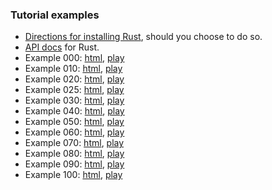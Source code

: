 ### Tutorial examples

- [Directions for installing Rust][d], should you choose to do so.
- [API docs][api] for Rust.
- Example 000: [html][html0], [play][play0]
- Example 010: [html][html10], [play][play10]
- Example 020: [html][html20], [play][play20]
- Example 025: [html][html25], [play][play25]
- Example 030: [html][html30], [play][play30]
- Example 040: [html][html40], [play][play40]
- Example 050: [html][html50], [play][play50]
- Example 060: [html][html60], [play][play60]
- Example 070: [html][html70], [play][play70]
- Example 080: [html][html80], [play][play80]
- Example 090: [html][html90], [play][play90]
- Example 100: [html][html100], [play][play100]

[html0]: example000.rs.html
[html10]: example010.rs.html
[html20]: example020.rs.html
[html25]: example025.rs.html
[html30]: example030.rs.html
[html40]: example040.rs.html
[html50]: example050.rs.html
[html60]: example060.rs.html
[html70]: example070.rs.html
[html80]: example080.rs.html
[html90]: example090.rs.html
[html100]: example100.rs.html
[play0]: http://play.rust-lang.org/?code=%0A%0A%2F%2F%20...%20and%20many%20people%20prefer%20end-of-line%20terminated%20style.%0A%2F%2F%20Like%20C%2B%2B%2C%20we%20offer%20both.%20%20%28Though%20Rust%27s%20%20can%20nest.%29%0A%20%20%20%20%20%20%20%20%20%20%20%20%20%20%20%20%20%20%20%20%20%20%20%20%20%20%20%20%20%20%20%20%20%20%20%20%20%20%20%20%20%20%20%20%20%20%20%20%20%20%20%20%20%20%20%20%20%20%20%20%0A%0A%2F%2F%20%20%20The%20style%20is%20%2Asolely%2A%20for%20expository%20purposes%20for%20today%20%20%5E%0A%2F%2F%20%20I%20have%20never%20seen%20any%20production%20code%20that%20actually%20puts%20%20%7C%0A%2F%2F%20%20%20%20%20%20%20%20%20%20%20%20%20%20%20%20%20%20%20stars%20on%20the%20right-hand-side%20like%20this%20~~%5E%0A%0A%2F%2F%20A%20quick%20word%20of%20warning%3A%20some%20comment%20forms%20are%20special.%0A%2F%2F%20Namely%20%60%2F%2F%2F%60%2C%20%60%2F%2F%21%60%2C%20%60%60%2C%20and%20%60%60%3B%20they%20turn%0A%2F%2F%20into%20documentation%20blocks%20that%20try%20to%20attach%20themselves%0A%2F%2F%20to%20some%20piece%20of%20code.%20%20We%20won%27t%20be%20using%20these%20today.%0A%0A%2F%2F%20Anyway%2C%20on%20with%20the%20show%21%0A
[play10]: http://play.rust-lang.org/?code=%2F%2F%20Theme%3A%20Rust%20basics.%0A%0Apub%20fn%20main%28%29%20%7B%0A%20%20%20%20let%20mut%20vec%3A%20Vec%3Cint%3E%20%3D%20Vec%3A%3Anew%28%29%3B%20%20%20%20%20%20%20%0A%0A%20%20%20%20%0A%0A%20%20%20%20vec.push%2822%29%3B%0A%20%20%20%20vec.push%2844%29%3B%0A%20%20%20%20vec.push%2866%29%3B%0A%0A%20%20%20%20println%21%28%22Vector%20has%20length%20%60%7B%7D%60%20and%20contents%20%60%7B%7D%60%22%2C%20vec.len%28%29%2C%20vec%29%3B%20%0A%0A%20%20%20%20let%20string%20%3D%20format%21%28%22Vector%20has%20length%20%60%7B%7D%60%20and%20contents%20%60%7B%7D%60%22%2C%20vec.len%28%29%2C%20vec%29%3B%0A%20%20%20%20println%21%28%22%7B%7D%22%2C%20string%29%3B%0A%0A%7D%20%2F%2F%20%3C--%20Here%2C%20%60vec%60%20goes%20out%20of%20scope%2C%20destructor%20will%20run%20and%20it%20will%20be%20freed.%0A%0A%2F%2F%20Exercise%20%231%3A%20Remove%20the%20type%20annotation.%20What%20happens%3F%20How%20can%20we%20fix%20it%3F%0A
[play20]: http://play.rust-lang.org/?code=%2F%2F%20Theme%3A%20Ownership.%0A%0Apub%20fn%20main%28%29%20%7B%0A%20%20%20%20let%20vec%20%3D%20vec%21%5B22%2C%2044%2C%2066%5D%3B%20%0A%0A%20%20%20%20let%20sum%20%3D%20sum%28vec%29%3B%20%20%20%20%20%20%20%20%20%0A%0A%20%20%20%20println%21%28%22The%20sum%20of%20the%20vector%20is%20%60%7B%7D%60%22%2C%20sum%29%3B%0A%7D%0A%0A%2F%2F%20Function%20declarations%3A%0A%0Afn%20sum%28v%3A%20Vec%3Cint%3E%29%20-%3E%20int%20%7B%20%20%20%20%20%20%20%20%20%20%20%20%20%20%20%20%20%20%20%20%20%20%20%20%0A%0A%20%20%20%20let%20%28mut%20i%2C%20c%2C%20mut%20sum%29%20%3D%20%280%2C%20v.len%28%29%2C%200%29%3B%20%0A%0A%20%20%20%20while%20i%20%3C%20c%20%7B%20%20%20%20%20%20%20%20%20%20%20%0A%0A%20%20%20%20%20%20%20%20sum%20%2B%3D%20v%5Bi%5D%3B%0A%20%20%20%20%7D%0A%0A%20%20%20%20sum%20%20%20%20%20%20%20%20%20%20%20%20%20%20%20%20%20%20%20%20%20%20%0A%7D%0A%0A%2F%2F%20Exercise%20%231%3A%20Find%20and%20fix%20the%20bug.%0A%0A%2F%2F%20Exercise%20%232%3A%20Modify%20the%20%60main%60%20function%20to%20print%20both%20the%20vector%0A%2F%2F%20contents%20and%20its%20sum%20%28e.g.%2C%20%22The%20sum%20of%20%60%5B22%2C%2044%2C%2066%5D%60%20is%0A%2F%2F%20%60132%60%22%29.%20Why%20doesn%27t%20it%20compile%3F%20How%20can%20we%20modify%20%60sum%60%20to%20make%0A%2F%2F%20this%20work%3F%0A%0A%2F%2F%20Exercise%20%233%3A%20Modify%20%60sum%60%20to%20compute%20the%20prefix%20sum%20instead%20and%0A%2F%2F%20print%20the%20result.%0A
[play25]: http://play.rust-lang.org/?code=%2F%2F%20Theme%3A%20Threading%20and%20messaging.%0A%0Ause%20std%3A%3Acomm%3B%0Ause%20std%3A%3Atask%3B%0A%0Apub%20fn%20main%28%29%20%7B%0A%20%20%20%20let%20%28tx%2C%20rx%29%20%3D%20comm%3A%3Achannel%28%29%3B%20%0A%0A%20%20%20%20task%3A%3Aspawn%28proc%28%29%20%7B%20%20%20%20%20%20%20%20%20%20%20%20%0A%0A%20%20%20%20%20%20%20%20let%20mut%20factorials%20%3D%20Vec%3A%3Anew%28%29%3B%0A%20%20%20%20%20%20%20%20let%20mut%20i%20%3D%200%3B%0A%20%20%20%20%20%20%20%20loop%20%7B%0A%20%20%20%20%20%20%20%20%20%20%20%20let%20f%20%3D%20factorial%28i%29%3B%0A%20%20%20%20%20%20%20%20%20%20%20%20if%20f%20%3E%20128%20%7B%0A%20%20%20%20%20%20%20%20%20%20%20%20%20%20%20%20break%3B%0A%20%20%20%20%20%20%20%20%20%20%20%20%7D%0A%0A%20%20%20%20%20%20%20%20%20%20%20%20factorials.push%28f%29%3B%0A%20%20%20%20%20%20%20%20%20%20%20%20i%20%2B%3D%201%3B%0A%20%20%20%20%20%20%20%20%7D%0A%20%20%20%20%20%20%20%20tx.send%28factorials%29%3B%0A%20%20%20%20%7D%29%3B%0A%0A%20%20%20%20println%21%28%22...%20do%20something%20here%20...%22%29%3B%0A%0A%20%20%20%20let%20f%20%3D%20rx.recv_opt%28%29.unwrap%28%29%3B%0A%0A%20%20%20%20println%21%28%22factorials%20up%20to%20128%20are%20%60%7B%7D%60%22%2C%20f%29%3B%0A%7D%0A%0Afn%20factorial%28n%3A%20uint%29%20-%3E%20uint%20%7B%0A%20%20%20%20if%20n%20%3D%3D%200%20%7B%201%20%7D%20else%20%7B%20n%20%2A%20factorial%28n%20-%201%29%20%7D%0A%7D%0A%0A%2F%2F%20Exercise%201.%20Try%20to%20modify%0A
[play30]: http://play.rust-lang.org/?code=%2F%2F%20Theme%3A%20Borrowing.%0A%0Apub%20fn%20main%28%29%20%7B%0A%20%20%20%20let%20vec%20%3D%20vec%21%5B22%2C%2044%2C%2066%5D%3B%0A%0A%20%20%20%20let%20sum%20%3D%20sum%28%26vec%29%3B%20%20%20%20%20%20%20%0A%0A%20%20%20%20println%21%28%22The%20sum%20of%20%60%7B%7D%60%20is%20%60%7B%7D%60%22%2C%20vec%2C%20sum%29%3B%0A%7D%0A%0Afn%20sum%28v%3A%20%26Vec%3Cint%3E%29%20-%3E%20int%20%7B%20%20%20%20%0A%0A%20%20%20%20let%20%28mut%20i%2C%20c%2C%20mut%20sum%29%20%3D%20%280%2C%20v.len%28%29%2C%200%29%3B%0A%0A%20%20%20%20while%20i%20%3C%20c%20%7B%0A%20%20%20%20%20%20%20%20sum%20%2B%3D%20v%5Bi%5D%3B%0A%20%20%20%20%20%20%20%20i%20%2B%3D%201%3B%0A%20%20%20%20%7D%0A%0A%20%20%20%20sum%0A%7D%0A%0A%2F%2F%20Walthrough%201.%20Convert%20to%20use%20slices.%0A%0A%2F%2F%20Exercise%202.%20Write%20a%20binary%20search%20function.%0A
[play40]: http://play.rust-lang.org/?code=%2F%2F%20Theme%3A%20Returning%20references%20and%20borrow%20scopes.%0A%0A%23%21%5Bfeature%28slicing_syntax%29%5D%20%20%20%20%20%20%20%20%20%0A%0Apub%20fn%20main%28%29%20%7B%0A%20%20%20%20let%20vec%20%3D%20vec%21%5B1%2C%202%2C%203%2C%204%2C%205%2C%206%2C%207%2C%208%2C%209%2C%2010%5D%3B%0A%20%20%20%20let%20%28left%2C%20right%29%20%3D%20split_at%28vec%5B%5D%2C%205%29%3B%0A%20%20%20%20println%21%28%22%60%7B%7D%60%20split%20at%205%20yields%20%60%7B%7D%60%20and%20%60%7B%7D%60%22%2C%0A%20%20%20%20%20%20%20%20%20%20%20%20%20vec%2C%20left%2C%20right%29%3B%0A%7D%0A%0Afn%20split_at%3C%27a%3E%28slice%3A%20%26%27a%20%5Bint%5D%2C%20mid%3A%20uint%29%20-%3E%20%28%26%27a%20%5Bint%5D%2C%20%26%27a%20%5Bint%5D%29%20%7B%20%0A%0A%20%20%20%20%28slice%5B..mid%5D%2C%20slice%5Bmid..%5D%29%0A%7D%0A%0A%2F%2F%20Exercise%201.%20Try%20inserting%20various%20calls%20to%20%60vec.push%28%29%60%20in%0A%2F%2F%20%60main%28%29%60.%20What%20happens%3F%20Does%20it%20make%20a%20difference%20where%20you%20insert%0A%2F%2F%20the%20call%3F%20Discuss.%0A%0A%2F%2F%20Exercise%202.%20What%20happens%20if%20you%20take%20out%20all%20the%20references%20%60%27a%60%3F%0A
[play50]: http://play.rust-lang.org/?code=%2F%2F%20Theme%3A%20Mutable%20borrowing.%0A%0Ause%20std%3A%3Amem%3B%20%20%20%20%20%20%20%20%20%20%20%20%20%20%20%20%20%20%20%20%20%20%20%20%2F%2A%0A%20%20%20%20%20%20%20%20%20~~~%20%20%20%20%20%20%20%20%20%20%20%20%20%20%20%20%20%20%20%20%20%20%20%20%20%20%2A%0A%20%20%20%20%20%20%20%20%20%20%7C%20%20%20%20%20%20%20%20%20%20%20%20%20%20%20%20%20%20%20%20%20%20%20%20%20%20%20%2A%0A%20%20%20Import%20mem%20module%20into%20scope.%20%20%20%20%20%20%2A%0A%20%20%20http%3A%2F%2Fdoc.rust-lang.org%2Fstd%2Fmem%2F%20%20%2A%2F%0A%0Apub%20fn%20main%28%29%20%7B%0A%20%20%20%20let%20mut%20vec%20%3D%20vec%21%5B22%2C%2044%2C%2066%5D%3B%20%20%20%20%20%20%20%20%20%20%20%20%20%20%0A%0A%20%20%20%20let%20sum%20%3D%20prefix_sum%28%26mut%20vec%29%3B%20%20%20%20%20%20%20%20%0A%0A%20%20%20%20println%21%28%22The%20prefix%20sum%20is%20%60%7B%7D%60%2C%20%60%7B%7D%60%22%2C%20vec%2C%20sum%29%3B%0A%7D%0A%0Afn%20prefix_sum%28v%3A%20%26mut%20Vec%3Cint%3E%29%20-%3E%20int%20%7B%20%0A%0A%20%20%20%20let%20%28mut%20i%2C%20c%2C%20mut%20sum%29%20%3D%20%280%2C%20v.len%28%29%2C%200%29%3B%0A%0A%20%20%20%20while%20i%20%3C%20c%20%7B%0A%20%20%20%20%20%20%20%20let%20value%20%3D%20mem%3A%3Areplace%28%26mut%20v%5Bi%5D%2C%20sum%29%3B%20%20%20%20%20%20%20%20%20%20%20%20%20%20%0A%0A%20%20%20%20%20%20%20%20sum%20%2B%3D%20value%3B%0A%20%20%20%20%20%20%20%20i%20%2B%3D%201%3B%0A%20%20%20%20%7D%0A%0A%20%20%20%20sum%0A%7D%0A%0A%2F%2F%20Exercise%201%3A%20Write%20quicksort.%20What%20difficulty%20do%20you%20encounter%3F%20What%20is%20the%20reason%20for%0A%2F%2F%20this%3F%20How%20can%20it%20be%20overcome%3F%0A%2F%2F%0A%2F%2F%20Hint%20i.%20Use%20mutable%20slices%20%28%60%26mut%20%5Bint%5D%60%2C%20%60vec%5Bmut%5D%60%29.%0A%2F%2F%0A%2F%2F%20Hint%20ii.%20Look%20at%20the%20method%20%60split_at_mut%60%3A%0A%2F%2F%20%20%20%20%20%20%20%20%20%20http%3A%2F%2Fdoc.rust-lang.org%2Fstd%2Fslice%2Ftrait.MutableSlice.html%23tymethod.split_at_mut%0A
[play60]: http://play.rust-lang.org/?code=%2F%2F%20Theme%3A%20Traits%20and%20generic%20programming.%0A%0Atrait%20Numeric%20%7B%20%20%20%20%20%20%20%20%20%20%20%20%20%20%20%20%20%20%20%20%20%20%20%20%20%20%20%20%0A%0A%20%20%20%20fn%20zero%28%29%20-%3E%20Self%3B%20%20%20%20%20%20%20%20%20%20%20%20%20%20%20%20%20%20%20%20%20%0A%0A%20%20%20%20fn%20add%28%26self%2C%20other%3A%20%26Self%29%20-%3E%20Self%3B%20%20%20%0A%7D%0A%0Apub%20fn%20main%28%29%20%7B%0A%20%20%20%20let%20ints%3A%20Vec%3Cint%3E%20%3D%20vec%21%5B22%2C%2044%2C%2066%5D%3B%0A%20%20%20%20println%21%28%22Sum%20of%20%60%7B%7D%60%20is%20%60%7B%7D%60%22%2C%20ints%2C%20sum%28%26ints%29%29%3B%0A%0A%20%20%20%20let%20f64s%3A%20Vec%3Cf64%3E%20%3D%20vec%21%5B0.5%2C%201.5%2C%202.5%5D%3B%0A%20%20%20%20println%21%28%22Sum%20of%20%60%7B%7D%60%20is%20%60%7B%7D%60%22%2C%20ints%2C%20sum%28%26f64s%29%29%3B%0A%7D%0A%0Afn%20sum%3CN%3E%28vec%3A%20%26Vec%3CN%3E%29%20-%3E%20N%20%20%20%20%20%20%20%20%20%20%20%20%20%20%20%0A%0A%20%20%20%20where%20N%20%3A%20Numeric%20%20%20%20%20%20%20%20%20%20%20%20%20%20%20%20%20%20%20%20%20%20%0A%0A%7B%0A%20%20%20%20let%20mut%20sum%3A%20N%20%3D%20Numeric%3A%3Azero%28%29%3B%20%20%20%20%20%20%0A%0A%20%20%20%20for%20elem%20in%20vec.iter%28%29%20%7B%20%20%20%20%20%20%20%20%20%20%20%20%20%20%20%0A%0A%20%20%20%20%20%20%20%20let%20intermediate%20%3D%20sum.add%28elem%29%3B%20%20%0A%0A%20%20%20%20%20%20%20%20sum%20%3D%20intermediate%3B%0A%20%20%20%20%7D%0A%0A%20%20%20%20sum%0A%7D%0A%0Aimpl%20Numeric%20for%20int%20%7B%20%20%20%20%20%20%20%20%20%20%20%20%20%20%0A%0A%20%20%20%20fn%20zero%28%29%20-%3E%20int%20%7B%200%20%7D%20%20%20%20%20%20%20%20%20%20%0A%0A%20%20%20%20fn%20add%28%26self%2C%20other%3A%20%26int%29%20-%3E%20int%20%7B%0A%20%20%20%20%20%20%20%20%2Aself%20%2B%20%2Aother%0A%20%20%20%20%7D%0A%7D%0A%0Aimpl%20Numeric%20for%20f64%20%7B%0A%20%20%20%20fn%20zero%28%29%20-%3E%20f64%20%7B%200.0%20%7D%20%20%20%20%20%20%20%20%20%0A%0A%20%20%20%20fn%20add%28%26self%2C%20other%3A%20%26f64%29%20-%3E%20f64%20%7B%0A%20%20%20%20%20%20%20%20%2Aself%20%2B%20%2Aother%0A%20%20%20%20%7D%0A%7D%0A%0A%2F%2F%20Exercise%201.%20Add%20another%20impl%20for%20the%20type%20%60u32%60.%0A%2F%2F%20Check%20that%20it%20works.%0A%0A%2F%2F%20Exercise%202.%20Why%20did%20we%20use%20an%20intermediate%20variable%20to%20store%20the%0A%2F%2F%20result%20of%20adding%20each%20element%20and%20the%20previous%20sum%3F%20%28Hint%3A%20it%20has%0A%2F%2F%20to%20do%20with%20the%20borrowing%20rules.%29%0A%0A%2F%2F%20Exercise%203.%20How%20might%20you%20modify%20the%20trait%20to%20avoid%20this%0A%2F%2F%20intermediate%3F%0A%2F%2F%0A%2F%2F%20Hint%20i.%20%60%26mut%60%0A%2F%2F%20Hint%20ii.%20%60Copy%60%0A
[play70]: http://play.rust-lang.org/?code=%2F%2F%20Theme%3A%20Structs%2C%20enums%2C%20and%20inherent%20methods.%0A%0Aconst%20PI%3A%20f64%20%3D%203.14159%3B%0A%0A%23%5Bderiving%28Show%29%5D%20%20%20%20%20%20%20%20%20%20%20%20%0Astruct%20Point%20%7B%0A%20%20%20%20x%3A%20f64%2C%0A%20%20%20%20y%3A%20f64%2C%0A%7D%0A%0A%23%5Bderiving%28Show%29%5D%0Aenum%20Shape%20%7B%20%20%20%20%20%0A%0A%20%20%20%20Circle%28Point%2C%20f64%29%2C%20%20%20%20%20%0A%0A%20%20%20%20Rectangle%28%20Point%2C%0A%20%20%20%20%20%20%20%20%20%20%20%20%20%20%20Point%29%0A%7D%0A%0Apub%20fn%20main%28%29%20%7B%0A%20%20%20%20let%20origin%20%3D%20Point%20%7B%20x%3A%200.0%2C%20y%3A%200.0%2C%20%7D%3B%20%20%20%0A%0A%20%20%20%20let%20unit%20%3D%20Point%20%7B%20x%3A%201.0%2C%20y%3A%201.0%2C%20%7D%3B%0A%0A%20%20%20%20let%20mut%20shape%20%3D%20Circle%28origin%2C%2022.0%29%3B%0A%20%20%20%20println%21%28%22Area%20of%20%60%7B%7D%60%20is%20%60%7B%7D%60%22%2C%20shape%2C%20shape.area%28%29%29%3B%0A%0A%20%20%20%20shape.enlarge%283.5%29%3B%0A%20%20%20%20println%21%28%22Area%20of%20%60%7B%7D%60%20is%20%60%7B%7D%60%20%28enlarged%29%22%2C%20shape%2C%20shape.area%28%29%29%3B%0A%0A%20%20%20%20shape%20%3D%20Rectangle%28origin%2C%20unit%29%3B%0A%20%20%20%20println%21%28%22Area%20of%20%60%7B%7D%60%20is%20%60%7B%7D%60%22%2C%20shape%2C%20shape.area%28%29%29%3B%0A%7D%0A%0Aimpl%20Shape%20%7B%0A%20%20%20%20fn%20area%28%26self%29%20-%3E%20f64%20%7B%0A%20%20%20%20%20%20%20%20match%20%2Aself%20%7B%20%20%20%0A%0A%20%20%20%20%20%20%20%20%20%20%20%20Circle%28_%2C%20radius%29%20%3D%3E%202.0%20%2A%20PI%20%2A%20radius%2C%20%20%20%0A%0A%20%20%20%20%20%20%20%20%20%20%20%20Rectangle%28ref%20ul%2C%20ref%20lr%29%20%3D%3E%20%7B%20%20%20%20%20%20%20%20%20%20%20%20%0A%0A%20%20%20%20%20%20%20%20%20%20%20%20%20%20%20%20%28lr.x%20-%20ul.x%29.abs%28%29%20%2A%0A%20%20%20%20%20%20%20%20%20%20%20%20%20%20%20%20%20%28lr.y%20-%20ul.y%29.abs%28%29%20%20%20%20%20%20%20%20%20%20%20%20%20%20%20%20%20%20%0A%20%20%20%20%20%20%20%20%20%20%20%20%20%7D%0A%20%20%20%20%20%20%20%20%7D%0A%20%20%20%20%7D%0A%0A%20%20%20%20fn%20enlarge%28%26mut%20self%2C%20scale%3A%20f64%29%20%7B%0A%20%20%20%20%20%20%20%20match%20%2Aself%20%7B%0A%20%20%20%20%20%20%20%20%20%20%20%20Circle%28_%2C%20ref%20mut%20radius%29%20%3D%3E%20%2Aradius%20%2A%3D%20scale%2C%20%20%0A%0A%20%20%20%20%20%20%20%20%20%20%20%20Rectangle%28ref%20_ul%2C%20ref%20mut%20_lr%29%20%3D%3E%20%7B%0A%20%20%20%20%20%20%20%20%20%20%20%20%20%20%20%20fail%21%28%22Math%20is%20hard%22%29%0A%20%20%20%20%20%20%20%20%20%20%20%20%7D%0A%20%20%20%20%20%20%20%20%7D%0A%20%20%20%20%7D%0A%7D%0A%0A%2F%2F%20Exercise%201.%20Remove%20one%20of%20the%20variants%20above.%20What%20happens%3F%0A%0A%2F%2F%20Exercise%202.%20Complete%20the%20%60Rectangle%60%20case%20of%20%60enlarge%60.%0A
[play80]: http://play.rust-lang.org/?code=%2F%2F%20Theme%3A%20Memory%20allocation%20and%20ownership.%0A%0Ause%20std%3A%3Afmt%3B%0A%0Astruct%20List%3CT%3E%20%7B%0A%20%20%20%20data%3A%20T%2C%0A%20%20%20%20next%3A%20Option%3CBox%3CList%3CT%3E%3E%3E%2C%20%20%20%20%20%20%0A%7D%0A%0A%0A%0Apub%20fn%20main%28%29%20%7B%0A%20%20%20%20let%20mut%20x%20%3D%20List%3A%3Anew%2844i%29%3B%0A%20%20%20%20x%20%3D%20x.prepend%2822%29%3B%0A%20%20%20%20x%20%3D%20x.append%2866%29%3B%0A%20%20%20%20println%21%28%22x%3D%7B%7D%22%2C%20x%29%3B%0A%7D%0A%0Aimpl%3CT%3E%20List%3CT%3E%20%7B%0A%20%20%20%20fn%20new%28value%3A%20T%29%20-%3E%20List%3CT%3E%20%7B%0A%20%20%20%20%20%20%20%20List%20%7B%0A%20%20%20%20%20%20%20%20%20%20%20%20data%3A%20value%2C%0A%20%20%20%20%20%20%20%20%20%20%20%20next%3A%20None%0A%20%20%20%20%20%20%20%20%7D%0A%20%20%20%20%7D%0A%0A%20%20%20%20fn%20prepend%28self%2C%20value%3A%20T%29%20-%3E%20List%3CT%3E%20%7B%0A%20%20%20%20%20%20%20%20List%20%7B%0A%20%20%20%20%20%20%20%20%20%20%20%20data%3A%20value%2C%0A%20%20%20%20%20%20%20%20%20%20%20%20next%3A%20Some%28box%20self%29%0A%20%20%20%20%20%20%20%20%7D%0A%20%20%20%20%7D%0A%0A%20%20%20%20fn%20append%28self%2C%20value%3A%20T%29%20-%3E%20List%3CT%3E%20%7B%0A%20%20%20%20%20%20%20%20let%20next%20%3D%20match%20self.next%20%7B%0A%20%20%20%20%20%20%20%20%20%20%20%20None%20%3D%3E%20List%3A%3Anew%28value%29%2C%0A%20%20%20%20%20%20%20%20%20%20%20%20Some%28list%29%20%3D%3E%20list.append%28value%29%2C%0A%20%20%20%20%20%20%20%20%7D%3B%0A%0A%20%20%20%20%20%20%20%20List%20%7B%0A%20%20%20%20%20%20%20%20%20%20%20%20data%3A%20self.data%2C%0A%20%20%20%20%20%20%20%20%20%20%20%20next%3A%20Some%28box%20next%29%0A%20%20%20%20%20%20%20%20%7D%0A%20%20%20%20%7D%0A%7D%0A%0Aimpl%3CT%3Afmt%3A%3AShow%3E%20fmt%3A%3AShow%20for%20List%3CT%3E%20%7B%0A%20%20%20%20fn%20fmt%28%26self%2C%20fmt%3A%20%26mut%20fmt%3A%3AFormatter%29%20-%3E%20fmt%3A%3AResult%20%7B%0A%20%20%20%20%20%20%20%20try%21%28write%21%28fmt%2C%20%22%5B%7B%7D%22%2C%20self.data%29%29%3B%0A%0A%20%20%20%20%20%20%20%20let%20mut%20pointer%20%3D%20%26self.next%3B%0A%20%20%20%20%20%20%20%20loop%20%7B%0A%20%20%20%20%20%20%20%20%20%20%20%20match%20%2Apointer%20%7B%0A%20%20%20%20%20%20%20%20%20%20%20%20%20%20%20%20None%20%3D%3E%20%7B%0A%20%20%20%20%20%20%20%20%20%20%20%20%20%20%20%20%20%20%20%20return%20write%21%28fmt%2C%20%22%5D%22%29%3B%0A%20%20%20%20%20%20%20%20%20%20%20%20%20%20%20%20%7D%0A%20%20%20%20%20%20%20%20%20%20%20%20%20%20%20%20Some%28box%20ref%20p%29%20%3D%3E%20%7B%0A%20%20%20%20%20%20%20%20%20%20%20%20%20%20%20%20%20%20%20%20try%21%28write%21%28fmt%2C%20%22%2C%20%7B%7D%22%2C%20p.data%29%29%3B%0A%20%20%20%20%20%20%20%20%20%20%20%20%20%20%20%20%20%20%20%20pointer%20%3D%20%26p.next%3B%0A%20%20%20%20%20%20%20%20%20%20%20%20%20%20%20%20%7D%0A%20%20%20%20%20%20%20%20%20%20%20%20%7D%0A%20%20%20%20%20%20%20%20%7D%0A%20%20%20%20%7D%0A%7D%0A%0A%2F%2F%20Exercise%201.%20Rewrite%20%60append%60%20to%20avoid%20reallocating%20the%20entire%0A%2F%2F%20vector.%0A%0A%2F%2F%20Exercise%202.%20The%20methods%20%60prepend%60%20and%20%60append%60%20take%20ownership%20of%0A%2F%2F%20the%20list.%20What%20is%20the%20downside%20of%20this%3F%20Can%20you%20rewrite%20%60prepend%60%0A%2F%2F%20and%20%60append%60%20to%20take%20%60%26mut%20self%60%20instead%3F%0A%2F%2F%0A%2F%2F%20Hint%20i.%20Consider%20%60std%3A%3Amem%3A%3Aswap%60.%0A
[play90]: http://play.rust-lang.org/?code=%2F%2F%20Theme%3A%20Using%20iterators.%0A%0Ause%20std%3A%3Aiter%3A%3AAdditiveIterator%3B%20%20%20%20%20%20%20%20%20%20%20%0A%0Apub%20fn%20main%28%29%20%7B%0A%20%20%20%20let%20vec1%3A%20Vec%3Cint%3E%20%3D%20vec%21%5B22%2C%2044%2C%2066%5D%3B%0A%20%20%20%20let%20vec2%3A%20Vec%3Cint%3E%20%3D%20vec%21%5B44%2C%2066%2C%2088%5D%3B%0A%0A%20%20%20%20println%21%28%22sum%20of%20%60%7B%7D%60%20is%20%60%7B%7D%60%22%2C%0A%20%20%20%20%20%20%20%20%20%20%20%20%20vec1%2C%20sum%28vec1%5B%5D%29%29%3B%0A%0A%20%20%20%20println%21%28%22sum%20of%20%60%7B%7D%60%20is%20%60%7B%7D%60%22%2C%0A%20%20%20%20%20%20%20%20%20%20%20%20%20vec2%2C%20sum%28vec2%5B%5D%29%29%3B%0A%0A%20%20%20%20println%21%28%22%60%7B%7D%60%20dot%20%60%7B%7D%60%20is%20%60%7B%7D%60%22%2C%0A%20%20%20%20%20%20%20%20%20%20%20%20%20vec1%2C%20vec2%2C%20dot_product%28vec1%5B%5D%2C%20vec2%5B%5D%29%29%3B%0A%7D%0A%0Afn%20sum%28ints%3A%20%26%5Bint%5D%29%20-%3E%20int%20%7B%0A%20%20%20%20let%20mut%20sum%20%3D%200%3B%0A%20%20%20%20for%20%26i%20in%20ints.iter%28%29%20%7B%20%20%20%20%20%20%20%20%20%20%0A%0A%20%20%20%20%20%20%20%20sum%20%2B%3D%20i%3B%0A%20%20%20%20%7D%0A%20%20%20%20sum%0A%7D%0A%0Afn%20dot_product%28vec1%3A%20%26%5Bint%5D%2C%20vec2%3A%20%26%5Bint%5D%29%20-%3E%20int%20%7B%0A%20%20%20%20vec1.iter%28%29%20%20%20%20%20%20%20%20%20%20%20%20%20%20%20%20%20%2F%2F%20-%3E%20Iterator%3C%26int%3E%0A%20%20%20%20%20%20%20%20.zip%28vec2.iter%28%29%29%20%20%20%20%20%20%20%2F%2F%20-%3E%20Iterator%3C%28%26int%2C%26int%29%3E%0A%20%20%20%20%20%20%20%20.map%28%7C%28%26a%2C%20%26b%29%7C%20a%20%2A%20b%29%20%20%2F%2F%20-%3E%20Iterator%3Cint%3E%0A%20%20%20%20%20%20%20%20%0A%20%20%20%20%20%20%20%20.sum%28%29%20%20%20%20%20%20%20%20%20%20%20%20%20%20%20%20%20%20%0A%7D%0A
[play100]: http://play.rust-lang.org/?code=%2F%2F%20Theme%3A%20Defining%20iterators%3B%20named%20borrow%20scopes.%0A%0A%23%5Bderiving%28Show%29%5D%0Astruct%20List%3CT%3E%20%7B%0A%20%20%20%20data%3A%20T%2C%0A%20%20%20%20next%3A%20Option%3CBox%3CList%3CT%3E%3E%3E%2C%0A%7D%0A%0A%23%5Bderiving%28Show%29%5D%0Astruct%20ListIterator%3C%27a%2C%20T%3A%27a%3E%20%7B%20%20%20%20%20%20%20%20%20%20%20%20%20%20%20%20%20%20%20%20%20%20%20%20%0A%0A%20%20%20%20list%3A%20%26%27a%20List%3CT%3E%2C%20%20%20%20%20%20%20%20%20%20%20%20%20%20%20%20%20%0A%7D%0A%0Apub%20fn%20main%28%29%20%7B%0A%20%20%20%20let%20mut%20x%20%3D%20List%3A%3Anew%2866i%29%3B%0A%20%20%20%20x%20%3D%20x.prepend%2844%29%3B%0A%20%20%20%20x%20%3D%20x.prepend%2822%29%3B%0A%0A%20%20%20%20println%21%28%22List%20is%20%7B%7D%22%2C%20x%29%3B%0A%20%20%20%20for%20%28idx%2C%20elem%29%20in%20x.iter%28%29.enumerate%28%29%20%7B%0A%20%20%20%20%20%20%20%20println%21%28%22Element%20%23%7B%7D%20is%20%60%7B%7D%60%22%2C%20idx%2C%20elem%29%3B%0A%20%20%20%20%7D%0A%7D%0A%0Aimpl%3CT%3E%20List%3CT%3E%20%7B%0A%20%20%20%20fn%20new%28value%3A%20T%29%20-%3E%20List%3CT%3E%20%7B%0A%20%20%20%20%20%20%20%20List%20%7B%0A%20%20%20%20%20%20%20%20%20%20%20%20data%3A%20value%2C%0A%20%20%20%20%20%20%20%20%20%20%20%20next%3A%20None%0A%20%20%20%20%20%20%20%20%7D%0A%20%20%20%20%7D%0A%0A%20%20%20%20fn%20prepend%28self%2C%20value%3A%20T%29%20-%3E%20List%3CT%3E%20%7B%0A%20%20%20%20%20%20%20%20List%20%7B%0A%20%20%20%20%20%20%20%20%20%20%20%20data%3A%20value%2C%0A%20%20%20%20%20%20%20%20%20%20%20%20next%3A%20Some%28box%20self%29%0A%20%20%20%20%20%20%20%20%7D%0A%20%20%20%20%7D%0A%0A%20%20%20%20fn%20iter%28%26self%29%20-%3E%20ListIterator%3CT%3E%20%7B%20%20%20%0A%0A%20%20%20%20%20%20%20%20ListIterator%20%7B%0A%20%20%20%20%20%20%20%20%20%20%20%20list%3A%20self%0A%20%20%20%20%20%20%20%20%7D%0A%20%20%20%20%7D%0A%7D%0A%0Aimpl%3C%27a%2CT%3E%20Iterator%3C%26%27a%20T%3E%20for%20ListIterator%3C%27a%2CT%3E%20%7B%20%0A%0A%20%20%20%20fn%20next%28%26mut%20self%29%20-%3E%20Option%3C%26%27a%20T%3E%20%7B%0A%20%20%20%20%20%20%20%20None%20%2F%2F%20Um...%0A%20%20%20%20%7D%0A%7D%0A%0A%2F%2F%20Exercise%201.%20Implement%20the%20iterator.%0A%0A%2F%2F%20Exercise%202%20%28extra%20credit%29.%20Implement%20an%20iterator%20over%20mutable%20references.%0A
[api]: http://doc.rust-lang.org/std/index.html
[d]: http://doc.rust-lang.org/guide.html#installing-rust
